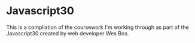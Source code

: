 # Javascript30
This is a compliation of the coursework I'm working through as part of the Javascript30 created by web developer Wes Bos.
